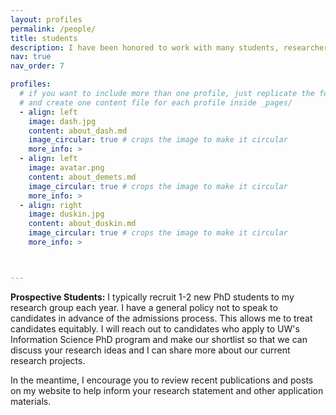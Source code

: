 ```yaml
---
layout: profiles
permalink: /people/
title: students
description: I have been honored to work with many students, researchers, postdoctoral scholars, and collaborators over the years.  
nav: true
nav_order: 7

profiles:
  # if you want to include more than one profile, just replicate the following block
  # and create one content file for each profile inside _pages/
  - align: left
    image: dash.jpg
    content: about_dash.md
    image_circular: true # crops the image to make it circular
    more_info: >
  - align: left
    image: avatar.png
    content: about_demets.md
    image_circular: true # crops the image to make it circular
    more_info: >    
  - align: right
    image: duskin.jpg
    content: about_duskin.md
    image_circular: true # crops the image to make it circular
    more_info: >



---
```


**Prospective Students:** I typically recruit 1-2 new PhD students to my research group each year. I have a general policy not to speak to candidates in advance of the admissions process. This allows me to treat candidates equitably. I will reach out to candidates who apply to UW's Information Science PhD program and make our shortlist so that we can discuss your research ideas and I can share more about our current research projects. 

In the meantime, I encourage you to review recent publications and posts on my website to help inform your research statement and other application materials. 

